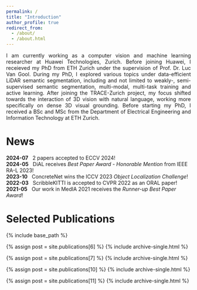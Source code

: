 ```yaml
---
permalink: /
title: "Introduction"
author_profile: true
redirect_from: 
  - /about/
  - /about.html
---
```


<p style='text-align: justify;'>
I am currently working as a computer vision and machine learning researcher at Huawei Technologies, Zurich. Before joining Huawei, I receieved my PhD from ETH Zurich under the supervision of Prof. Dr. Luc Van Gool. During my PhD, I explored various topics under data-efficient LiDAR semantic segmentation, including and not limited to weakly-, semi-supervised semantic segmentation, multi-modal, multi-task training and active learning. After joining the TRACE-Zurich project, my focus shifted towards the interaction of 3D vision with natural language, working more specifically on dense 3D visual grounding. Before starting my PhD, I received a BSc and MSc from the Department of Electrical Engineering and Information Technology at ETH Zurich.
</p>

News
======
<b>2024-07</b> &nbsp; 2 papers accepted to ECCV 2024! <br/>
<b>2024-05</b> &nbsp; DiAL receives <i>Best Paper Award - Honorable Mention</i> from IEEE RA-L 2023! <br/>
<b>2023-10</b> &nbsp; ConcreteNet wins the ICCV 2023 <i>Object Localization Challenge</i>! <br/>
<b>2022-03</b> &nbsp; ScribbleKITTI is accepted to CVPR 2022 as an ORAL paper! <br/>
<b>2021-05</b> &nbsp; Our work in MedIA 2021 receives the <i>Runner-up Best Paper Award</i>!

Selected Publications
======

{% include base_path %}

{% assign post = site.publications[6] %}
  {% include archive-single.html %}

{% assign post = site.publications[7] %}
  {% include archive-single.html %}

{% assign post = site.publications[10] %}
  {% include archive-single.html %}

{% assign post = site.publications[11] %}
  {% include archive-single.html %}